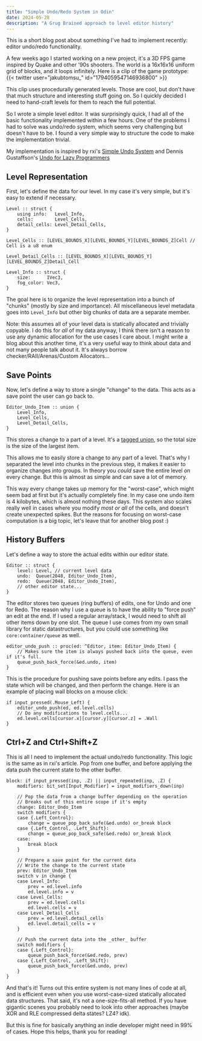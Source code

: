 ```yaml
---
title: "Simple Undo/Redo System in Odin"
date: 2024-05-28
description: "A Grug Brained approach to level editor history"
---
```


This is a short blog post about something I've had to implement recently: editor undo/redo functionality.

A few weeks ago I started working on a new project, it's a 3D FPS game inspired by Quake and other '90s shooters.
The world is a 16x16x16 uniform grid of blocks, and it loops infinitely. Here is a clip of the game prototype:
{{< twitter user="jakubtomsu_" id="1794059547146936800" >}}

This clip uses procedurally generated levels. Those are cool, but don't have that much structure and interesting stuff going on. So I quickly decided I need to hand-craft levels for them to reach the full potential.

So I wrote a simple level editor. It was surprisingly quick, I had all of the basic functionality implemented within a few hours. One of the problems I had to solve was undo/redo system, which seems very challenging but doesn't have to be. I found a very simple way to structure the code to make the implementation trivial.

My implementation is inspired by rxi's [Simple Undo System](https://rxi.github.io/a_simple_undo_system.html) and Dennis Gustaffson's [Undo for Lazy Programmers](https://blog.voxagon.se/2018/07/10/undo-for-lazy-programmers.html)

## Level Representation
First, let's define the data for our level. In my case it's very simple, but it's easy to extend if necessary.
```odin
Level :: struct {
    using info:   Level_Info,
    cells:        Level_Cells,
    detail_cells: Level_Detail_Cells,
}

Level_Cells :: [LEVEL_BOUNDS_X][LEVEL_BOUNDS_Y][LEVEL_BOUNDS_Z]Cell // Cell is a u8 enum

Level_Detail_Cells :: [LEVEL_BOUNDS_X][LEVEL_BOUNDS_Y][LEVEL_BOUNDS_Z]Detail_Cell

Level_Info :: struct {
    size:      IVec3,
    fog_color: Vec3,
}
```

The goal here is to organize the level representation into a bunch of "chunks" (mostly by size and importance). All miscellaneous level metadata goes into `Level_Info` but other big chunks of data are a separate member.

Note: this assumes all of your level data is statically allocated and trivially copyable. I do this for _all_ of my data anyway, I think there isn't a reason to use any dynamic allocation for the use cases I care about. I might write a blog about this another time, it's a very useful way to think about data and not many people talk about it. It's always borrow checker/RAII/Arenas/Custom Allocators...

## Save Points
Now, let's define a way to store a single "change" to the data. This acts as a save point the user can go back to.

```odin
Editor_Undo_Item :: union {
    Level_Info,
    Level_Cells,
    Level_Detail_Cells,
}
```

This stores a change to a part of a level. It's a [tagged union](https://odin-lang.org/docs/overview/#unions), so the total size is the size of the largest item.

This allows me to easily store a change to any part of a level. That's why I separated the level into chunks in the previous step, it makes it easier to organize changes into groups. In theory you _could_ save the entire level on every change. But this is almost as simple and can save a lot of memory.

This way every change takes up memory for the "worst-case", which might seem bad at first but it's actually completely fine. In my case one undo item is 4 kilobytes, which is almost nothing these days. This system also scales really well in cases where you modify _most or all_ of the cells, and doesn't create unexpected spikes. But the reasons for focusing on worst-case computation is a big topic, let's leave that for another blog post :)

## History Buffers
Let's define a way to store the actual edits within our editor state.

```odin
Editor :: struct {
    level: Level, // current level data
    undo:  Queue(2048, Editor_Undo_Item),
    redo:  Queue(2048, Editor_Undo_Item),
    // other editor state...
}
```

The editor stores two queues (ring buffers) of edits, one for Undo and one for Redo. The reason why I use a queue is to have the ability to "force push" an edit at the end. If I used a regular array/stack, I would need to shift all other items down by one slot. The queue I use comes from my own small library for static datastructures, but you could use something like `core:container/queue` as well.

```odin
editor_undo_push :: proc(ed: ^Editor, item: Editor_Undo_Item) {
    // Makes sure the item is always pushed back into the queue, even if it's full.
    queue_push_back_force(&ed.undo, item)
}
```

This is the procedure for pushing save points before any edits. I pass the state which will be changed, and then perform the change. Here is an example of placing wall blocks on a mouse click:

```odin
if input_pressed(.Mouse_Left) {
    editor_undo_push(ed, ed.level.cells)
    // Do any modifications to level.cells...
    ed.level.cells[cursor.x][cursor.y][cursor.z] = .Wall
}
```

## Ctrl+Z and Ctrl+Shift+Z
This is all I need to implement the actual undo/redo functionality. This logic is the same as in rxi's article. Pop from one buffer, and before applying the data push the current state to the other buffer.

```odin
block: if input_pressed(inp, .Z) || input_repeated(inp, .Z) {
    modifiers: bit_set[Input_Modifier] = input_modifiers_down(inp)
    
    // Pop the data from a change buffer depending on the operation
    // Breaks out of this entire scope if it's empty
    change: Editor_Undo_Item
    switch modifiers {
    case {.Left_Control}:
        change = queue_pop_back_safe(&ed.undo) or_break block
    case {.Left_Control, .Left_Shift}:
        change = queue_pop_back_safe(&ed.redo) or_break block
    case:
        break block
    }
    
    // Prepare a save point for the current data
    // Write the change to the current state
    prev: Editor_Undo_Item
    switch v in change {
    case Level_Info:
        prev = ed.level.info
        ed.level.info = v
    case Level_Cells:
        prev = ed.level.cells
        ed.level.cells = v
    case Level_Detail_Cells
        prev = ed.level.detail_cells
        ed.level.detail_cells = v
    }
    
    // Push the current data into the _other_ buffer
    switch modifiers {
    case {.Left_Control}:
        queue_push_back_force(&ed.redo, prev)
    case {.Left_Control, .Left_Shift}:
        queue_push_back_force(&ed.undo, prev)
    }
}
```

And that's it! Turns out this entire system is not many lines of code at all, and is efficient even when you use worst-case-sized statically allocated data structures. That said, it's not a one-size-fits-all method. If you have gigantic scenes you probably need to look into other approaches (maybe XOR and RLE compressed delta states? LZ4? idk).

But this is fine for basically anything an indie developer might need in 99% of cases. Hope this helps, thank you for reading!